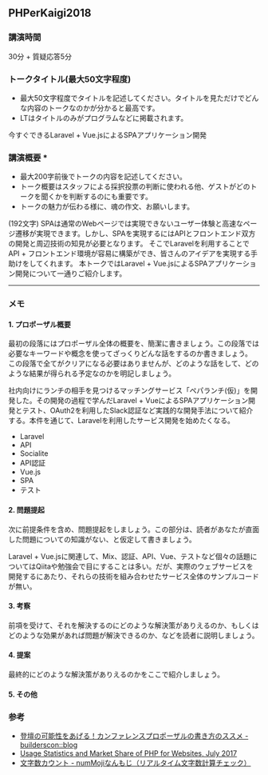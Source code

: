 ## PHPerKaigi2018

### 講演時間
30分 + 質疑応答5分

### トークタイトル(最大50文字程度)
* 最大50文字程度でタイトルを記述してください。タイトルを見ただけでどんな内容のトークなのかが分かると最高です。
* LTはタイトルのみがプログラムなどに掲載されます。

今すぐできるLaravel + Vue.jsによるSPAアプリケーション開発

### 講演概要 *
* 最大200字前後でトークの内容を記述してください。
* トーク概要はスタッフによる採択投票の判断に使われる他、ゲストがどのトークを聞くかを判断するのにも重要です。
* トークの魅力が伝わる様に、魂の作文、お願いします。

(192文字)
SPAは通常のWebページでは実現できないユーザー体験と高速なページ遷移が実現できます。しかし、SPAを実現するにはAPIとフロントエンド双方の開発と周辺技術の知見が必要となります。
そこでLaravelを利用することでAPI + フロントエンド環境が容易に構築ができ、皆さんのアイデアを実現する手助けをしてくれます。
本トークではLaravel + Vue.jsによるSPAアプリケーション開発について一通りご紹介します。

---

### メモ

#### 1. プロポーザル概要
最初の段落にはプロポーザル全体の概要を、簡潔に書きましょう。この段落では必要なキーワードや概念を使ってざっくりどんな話をするのか書きましょう。
この段落で全てがクリアになる必要はありませんが、どのような話をして、どのような結果が得られる予定なのかを明記しましょう。

社内向けにランチの相手を見つけるマッチングサービス「ペパランチ(仮)」を開発した。その開発の過程で学んだLaravel + VueによるSPAアプリケーション開発とテスト、OAuth2を利用したSlack認証など実践的な開発手法について紹介する。本件を通じて、Laravelを利用したサービス開発を始めたくなる。

* Laravel
* API
* Socialite
* API認証
* Vue.js
* SPA
* テスト

#### 2. 問題提起
次に前提条件を含め、問題提起をしましょう。この部分は、読者があなたが直面した問題についての知識がない、と仮定して書きましょう。

Laravel + Vue.jsに関連して、Mix、認証、API、Vue、テストなど個々の話題についてはQiitaや勉強会で目にすることは多い。だが、実際のウェブサービスを開発するにあたり、それらの技術を組み合わせたサービス全体のサンプルコードが無い。

#### 3. 考察
前項を受けて、それを解決するのにどのような解決策がありえるのか、もしくはどのような効果があれば問題が解決できるのか、などを読者に説明しましょう。

#### 4. 提案
最終的にどのような解決策がありえるのかをここで紹介しましょう。

#### 5. その他

### 参考
* [登壇の可能性をあげる！カンファレンスプロポーザルの書き方のススメ \- builderscon::blog](http://blog.builderscon.io/entry/2017/05/09/090000)
* [Usage Statistics and Market Share of PHP for Websites, July 2017](https://w3techs.com/technologies/details/pl-php/all/all)
* [文字数カウント \- numMojiなんもじ（リアルタイム文字数計算チェック）](http://www.nummoji.kenjisugimoto.com/)
